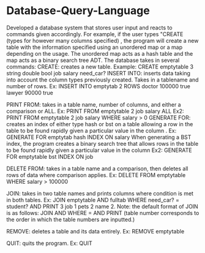 # Database-Query-Language
Developed a database system that stores user input and reacts to commands given accordingly. For example, if the user types "CREATE <table name> <column number> <column type n>(types for however many columns specified) <column name n>, the program will create a new table with the information specified using an unordered map or a map depending on the usage. The unordered map acts as a hash table and the map acts as a binary search tree ADT.
The database takes in several commands:
CREATE: creates a new table. Example: CREATE emptytable 3 string double bool job salary need_car?
INSERT INTO: inserts data taking into account the column types previously created. Takes in a tablename and number of rows.
            Ex: INSERT INTO emptytab 2 ROWS
            doctor 100000 true
            lawyer 90000 true

PRINT FROM: takes in a table name, number of columns, and either a comparison or ALL. Ex: PRINT FROM emptytable 2 job salary ALL
            Ex2: PRINT FROM emptytable 2 job salary WHERE salary > 0
GENERATE FOR: creates an index of either type hash or bst on a table allowing a row in the table to be found rapidly given a particular value in the column <colname>.
              Ex: GENERATE FOR emptytab hash INDEX ON salary
              When generating a BST index, the program creates a binary search tree that allows rows in the table to be found rapidly given a particular value in the               column <colname>
              Ex2: GENERATE FOR emptytable bst INDEX ON job

DELETE FROM: takes in a table name and a comparison, then deletes all rows of data where comparison applies. Ex: DELETE FROM emptytable WHERE salary > 100000

JOIN: takes in two table names and prints columns where condition is met in both tables. Ex: JOIN emptytable AND fulltab WHERE need_car? = student? AND PRINT 3 job 1 pets 2 name 2.
    Note: the default format of JOIN is as follows: JOIN <tablename1> AND <tablename2> WHERE <colname1> = <colname2> AND PRINT <number of columns printed> <colname1> <tablenumber where column name is found> <columname2> <tablenumber where column name is found> (table number corresponds to the order in which the table numbers are inputted.)

REMOVE: deletes a table and its data entirely. Ex: REMOVE emptytable

QUIT: quits the program. Ex: QUIT
